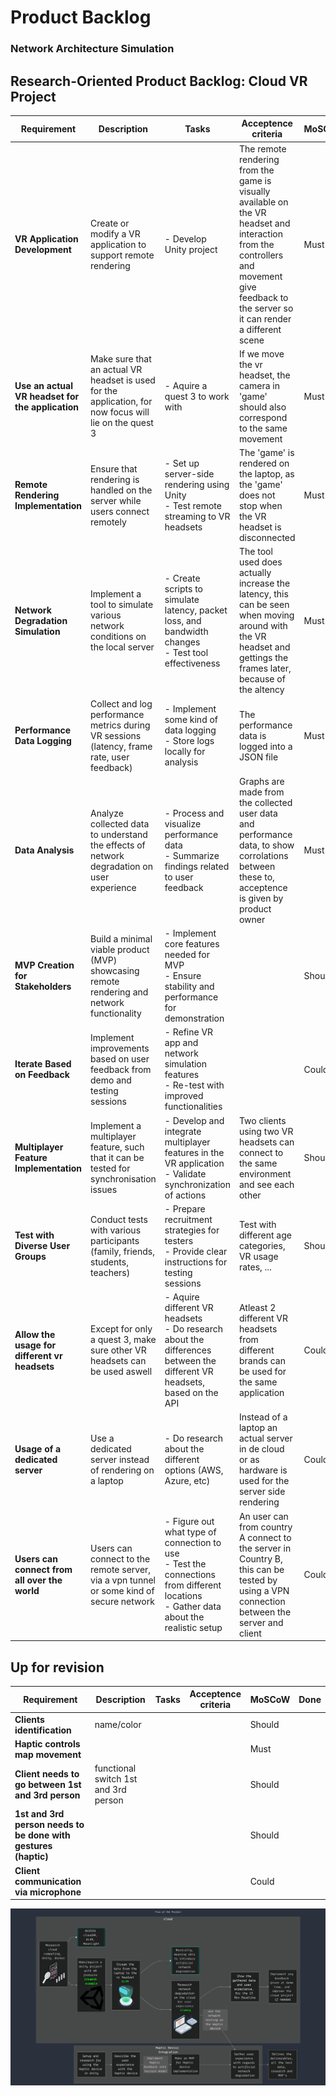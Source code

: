 # Product Backlog

### Network Architecture Simulation


<div class="table">

## Research-Oriented Product Backlog: Cloud VR Project

| **Requirement**                                  | **Description**                                                                                        | **Tasks**                                                                                                                                     | Acceptence criteria                                                                                                                                                                         | **MoSCoW** | **Done** |
| ------------------------------------------------ | ------------------------------------------------------------------------------------------------------ | --------------------------------------------------------------------------------------------------------------------------------------------- | ------------------------------------------------------------------------------------------------------------------------------------------------------------------------------------------- | ---------- | -------- |
| **VR Application Development**                   | Create or modify a VR application to support remote rendering                                          | - Develop Unity project                                                                                                                       | The remote rendering from the game is visually available on the VR headset and interaction from the controllers and movement give feedback to the server so it can render a different scene | Must       | x        |
| **Use an actual VR headset for the application** | Make sure that an actual VR headset is used for the application, for now focus will lie on the quest 3 | - Aquire a quest 3 to work with                                                                                                               | If we move the vr headset, the camera in 'game' should also correspond to the same movement                                                                                                 | Must       | x        |
| **Remote Rendering Implementation**              | Ensure that rendering is handled on the server while users connect remotely                            | - Set up server-side rendering using Unity <br> - Test remote streaming to VR headsets                                                        | The 'game' is rendered on the laptop, as the 'game' does not stop when the VR headset is disconnected                                                                                       | Must       | x        |
| **Network Degradation Simulation**               | Implement a tool to simulate various network conditions on the local server                            | - Create scripts to simulate latency, packet loss, and bandwidth changes <br> - Test tool effectiveness                                       | The tool used does actually increase the latency, this can be seen when moving around with the VR headset and gettings the frames later, because of the altency                             | Must       | x        |
| **Performance Data Logging**                     | Collect and log performance metrics during VR sessions (latency, frame rate, user feedback)            | - Implement some kind of data logging <br> - Store logs locally for analysis                                                                  | The performance data is logged into a JSON file                                                                                                                                             | Must       | x        |
| **Data Analysis**                                | Analyze collected data to understand the effects of network degradation on user experience             | - Process and visualize performance data <br> - Summarize findings related to user feedback                                                   | Graphs are made from the collected user data and performance data, to show corrolations between these to, acceptence is given by product owner                                              | Must       |          |
| **MVP Creation for Stakeholders**                | Build a minimal viable product (MVP) showcasing remote rendering and network functionality             | - Implement core features needed for MVP <br> - Ensure stability and performance for demonstration                                            |                                                                                                                                                                                             | Should     |          |
| **Iterate Based on Feedback**                    | Implement improvements based on user feedback from demo and testing sessions                           | - Refine VR app and network simulation features <br> - Re-test with improved functionalities                                                  |                                                                                                                                                                                             | Could      |          |
| **Multiplayer Feature Implementation**           | Implement a multiplayer feature, such that it can be tested for synchronisation issues                 | - Develop and integrate multiplayer features in the VR application <br> - Validate synchronization of actions                                 | Two clients using two VR headsets can connect to the same environment and see each other                                                                                                    | Should     |          |
| **Test with Diverse User Groups**                | Conduct tests with various participants (family, friends, students, teachers)                          | - Prepare recruitment strategies for testers <br> - Provide clear instructions for testing sessions                                           | Test with different age categories, VR usage rates, ...                                                                                                                                     | Should     |          |
| **Allow the usage for different vr headsets**    | Except for only a quest 3, make sure other VR headsets can be used aswell                              | - Aquire different VR headsets <br> - Do research about the differences between the different VR headsets, based on the API                   | Atleast 2 different VR headsets from different brands can be used for the same application                                                                                                  | Could      | x        |
| **Usage of a dedicated server**                  | Use a dedicated server instead of rendering on a laptop                                                | - Do research about the different options (AWS, Azure, etc)                                                                                   | Instead of a laptop an actual server in de cloud or as hardware is used for the server side rendering                                                                                       | Could      |          |
| **Users can connect from all over the world**    | Users can connect to the remote server, via a vpn tunnel or some kind of secure network                | - Figure out what type of connection to use <br> - Test the connections from different locations <br> - Gather data about the realistic setup | An user can from country A connect to the server in Country B, this can be tested by using a VPN connection between the server and client                                                   | Could      |          |

## Up for revision
| **Requirement**                                                | **Description**                      | **Tasks** | Acceptence criteria | **MoSCoW** | **Done** |
| -------------------------------------------------------------- | ------------------------------------ | --------- | ------------------- | ---------- | -------- |
| **Clients identification**                                     | name/color                           |           |                     | Should     |          |
| **Haptic controls map movement**                               |                                      |           |                     | Must       |          |
| **Client needs to go between 1st and 3rd person**              | functional switch 1st and 3rd person |           |                     | Should     |          |
| **1st and 3rd person needs to be done with gestures (haptic)** |                                      |           |                     | Should     |          |
| **Client communication via microphone**                        |                                      |           |                     | Could      |          |

![](./src/flowchart.png)